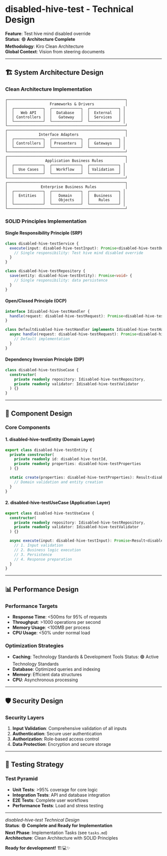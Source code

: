 # disabled-hive-test - Technical Design

**Feature**: Test hive mind disabled override  
**Status**: 🟢 **Architecture Complete**  
**Methodology**: Kiro Clean Architecture  
**Global Context**: Vision from steering documents  

---

## 🏗️ **System Architecture Design**

### **Clean Architecture Implementation**

```
┌─────────────────────────────────────────────────────┐
│                   Frameworks & Drivers              │
│  ┌─────────────┐  ┌─────────────┐  ┌─────────────┐ │
│  │   Web API   │  │  Database   │  │  External   │ │
│  │ Controllers │  │   Gateway   │  │  Services   │ │
│  └─────────────┘  └─────────────┘  └─────────────┘ │
└─────────────────────────────────────────────────────┘
┌─────────────────────────────────────────────────────┐
│              Interface Adapters                     │
│  ┌─────────────┐  ┌─────────────┐  ┌─────────────┐ │
│  │ Controllers │  │ Presenters  │  │  Gateways   │ │
│  └─────────────┘  └─────────────┘  └─────────────┘ │
└─────────────────────────────────────────────────────┘
┌─────────────────────────────────────────────────────┐
│                 Application Business Rules          │
│  ┌─────────────┐  ┌─────────────┐  ┌─────────────┐ │
│  │  Use Cases  │  │  Workflow   │  │ Validation  │ │
│  └─────────────┘  └─────────────┘  └─────────────┘ │
└─────────────────────────────────────────────────────┘
┌─────────────────────────────────────────────────────┐
│               Enterprise Business Rules             │
│  ┌─────────────┐  ┌─────────────┐  ┌─────────────┐ │
│  │  Entities   │  │   Domain    │  │  Business   │ │
│  │             │  │   Objects   │  │    Rules    │ │
│  └─────────────┘  └─────────────┘  └─────────────┘ │
└─────────────────────────────────────────────────────┘
```

### **SOLID Principles Implementation**

#### **Single Responsibility Principle (SRP)**
```typescript
class disabled-hive-testService {
  execute(input: disabled-hive-testInput): Promise<disabled-hive-testOutput> {
    // Single responsibility: Test hive mind disabled override
  }
}

class disabled-hive-testRepository {
  save(entity: disabled-hive-testEntity): Promise<void> {
    // Single responsibility: data persistence
  }
}
```

#### **Open/Closed Principle (OCP)**
```typescript
interface Idisabled-hive-testHandler {
  handle(request: disabled-hive-testRequest): Promise<disabled-hive-testResponse>;
}

class Defaultdisabled-hive-testHandler implements Idisabled-hive-testHandler {
  async handle(request: disabled-hive-testRequest): Promise<disabled-hive-testResponse> {
    // Default implementation
  }
}
```

#### **Dependency Inversion Principle (DIP)**
```typescript
class disabled-hive-testUseCase {
  constructor(
    private readonly repository: Idisabled-hive-testRepository,
    private readonly validator: Idisabled-hive-testValidator
  ) {}
}
```

---

## 🎯 **Component Design**

### **Core Components**

#### **1. disabled-hive-testEntity (Domain Layer)**
```typescript
export class disabled-hive-testEntity {
  private constructor(
    private readonly id: disabled-hive-testId,
    private readonly properties: disabled-hive-testProperties
  ) {}

  static create(properties: disabled-hive-testProperties): Result<disabled-hive-testEntity> {
    // Domain validation and entity creation
  }
}
```

#### **2. disabled-hive-testUseCase (Application Layer)**
```typescript
export class disabled-hive-testUseCase {
  constructor(
    private readonly repository: Idisabled-hive-testRepository,
    private readonly validator: Idisabled-hive-testValidator
  ) {}

  async execute(input: disabled-hive-testInput): Promise<Result<disabled-hive-testOutput>> {
    // 1. Input validation
    // 2. Business logic execution
    // 3. Persistence
    // 4. Response preparation
  }
}
```

---

## 📊 **Performance Design**

### **Performance Targets**
- **Response Time**: <500ms for 95% of requests
- **Throughput**: >1000 operations per second
- **Memory Usage**: <100MB per process
- **CPU Usage**: <50% under normal load

### **Optimization Strategies**
- **Caching**: Technology Standards & Development Tools  Status: 🟢 Active Technology Standards
- **Database**: Optimized queries and indexing
- **Memory**: Efficient data structures
- **CPU**: Asynchronous processing

---

## 🛡️ **Security Design**

### **Security Layers**
1. **Input Validation**: Comprehensive validation of all inputs
2. **Authentication**: Secure user authentication
3. **Authorization**: Role-based access control
4. **Data Protection**: Encryption and secure storage

---

## 🧪 **Testing Strategy**

### **Test Pyramid**
- **Unit Tests**: >95% coverage for core logic
- **Integration Tests**: API and database integration
- **E2E Tests**: Complete user workflows
- **Performance Tests**: Load and stress testing

---

*disabled-hive-test Technical Design*  
**Status**: 🟢 **Complete and Ready for Implementation**  
**Next Phase**: Implementation Tasks (see `tasks.md`)  
**Architecture**: Clean Architecture with SOLID Principles  

**Ready for development!** 🏗️💻✨